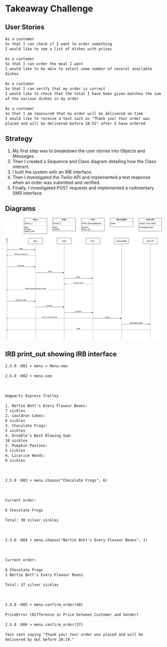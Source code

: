 Takeaway Challenge
==================


User Stories
------------

```
As a customer
So that I can check if I want to order something
I would like to see a list of dishes with prices

As a customer
So that I can order the meal I want
I would like to be able to select some number of several available dishes

As a customer
So that I can verify that my order is correct
I would like to check that the total I have been given matches the sum of the various dishes in my order

As a customer
So that I am reassured that my order will be delivered on time
I would like to receive a text such as "Thank you! Your order was placed and will be delivered before 18:52" after I have ordered
```

Strategy
--------

1. My first step was to breakdown the user stories into Objects and Messages.
2. Then I created a Sequence and Class diagram detailing how the Class interact.
3. I built the system with an IRB interface.
4. Then I investigated the Twilio API and implemented a text response when an order was submitted and verified.
5. Finally, I investigated POST requests and implemented a rudimentary SMS interface.


Diagrams
--------
<img src="./diagrams/Takeaway_1st_Attempt.png" />


IRB print_out showing IRB interface
-----------------------------------
```
2.5.0 :001 > menu = Menu.new

2.5.0 :002 > menu.see



Hogwarts Express Trolley

1. Bertie Bott's Every Flavour Beans:                                  7 sickles
2. Cauldron Cakes:                                                     6 sickles
3. Chocolate Frogs:                                                    5 sickles
4. Drooble’s Best Blowing Gum:                                        10 sickles
5. Pumpkin Pasties:                                                    5 sickles
6. Licorice Wands:                                                     9 sickles



2.5.0 :003 > menu.choose("Chocolate Frogs", 6)



Current order:

6 Chocolate Frogs

Total: 30 silver sickles



2.5.0 :004 > menu.choose("Bertie Bott's Every Flavour Beans", 1)



Current order:

6 Chocolate Frogs
1 Bertie Bott's Every Flavour Beans

Total: 37 silver sickles



2.5.0 :005 > menu.confirm_order(40)

PriceError (Difference in Price between Customer and Vendor)

2.5.0 :006 > menu.confirm_order(37)

Text sent saying "Thank you! Your order was placed and will be delivered by Owl before 20:19."

```
